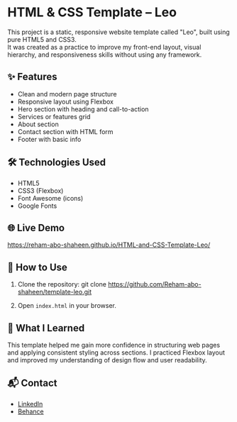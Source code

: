 # HTML & CSS Template – Leo

This project is a static, responsive website template called "Leo", built using pure HTML5 and CSS3.  
It was created as a practice to improve my front-end layout, visual hierarchy, and responsiveness skills without using any framework.

## ✨ Features

- Clean and modern page structure
- Responsive layout using Flexbox
- Hero section with heading and call-to-action
- Services or features grid
- About section
- Contact section with HTML form
- Footer with basic info

## 🛠️ Technologies Used

- HTML5  
- CSS3 (Flexbox)  
- Font Awesome (icons)  
- Google Fonts


## 🌐 Live Demo
https://reham-abo-shaheen.github.io/HTML-and-CSS-Template-Leo/

## 📁 How to Use

1. Clone the repository:
git clone https://github.com/Reham-abo-shaheen/template-leo.git

2. Open `index.html` in your browser.

## 🎯 What I Learned

This template helped me gain more confidence in structuring web pages and applying consistent styling across sections. I practiced Flexbox layout and improved my understanding of design flow and user readability.

## 📬 Contact

- [LinkedIn](reham-abo-shaheen-17596326a)  
- [Behance](https://www.behance.net/rehamaboshaheen)
